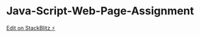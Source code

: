 # Java-Script-Web-Page-Assignment

[Edit on StackBlitz ⚡️](https://stackblitz.com/edit/web-platform-ee114g)
